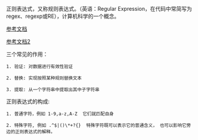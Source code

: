 正则表达式，又称规则表达式。（英语：Regular Expression，在代码中常简写为regex、regexp或RE），计算机科学的一个概念。


[参考文档](https://docs.python.org/zh-cn/3/library/re.html)

[参考文档2](http://robot.czxy.com/docs/spider/01_regex/)



三个常见的作用：

    1. 验证: 对数据进行有效性验证

    2. 替换: 实现按照某种规则替换文本

    3. 提取: 从一个字符串中提取出其中子字符串

正则表达式的构成:

    1. 普通字符，例如 1-9,a-z,A-Z  它们就匹配自身

    2. 特殊字符, 例如 .^$|()\*+?{}  特殊字符既可以表示它的普通含义， 也可以影响它旁边的正则表达式的解释。

